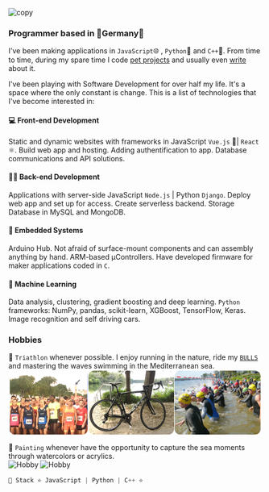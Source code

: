 ![copy](https://i.imgur.com/xFqFYnS.png) 
### Programmer based in 🍺Germany🍺 
I've been making applications in `JavaScript`🌐 , `Python`🐍 and `C++`🦾. From time to time, during my spare time I code [pet projects](/projects) and usually even [write](/posts) about it. 


   I've been playing with Software Development for over half my life. It's a space where the only constant is change. This is a list of technologies that I've become interested in: 

#### 💻 Front-end Development

Static and dynamic websites with frameworks in JavaScript `Vue.js` 💚| `React` ⚛️. Build web app and hosting. Adding authentification to app. Database communications and API solutions.

#### 👨‍💻 Back-end Development
Applications with server-side JavaScript `Node.js` | Python `Django`. Deploy web app and set up for access. Create serverless backend. Storage Database in MySQL and MongoDB.

#### 🤖 Embedded Systems
Arduino Hub. Not afraid of surface-mount components and can assembly anything by hand. ARM-based µControllers. Have developed firmware for maker applications coded in `C`.


#### 🧠 Machine Learning
Data analysis, clustering, gradient boosting and deep learning. `Python` frameworks: NumPy, pandas, scikit-learn, XGBoost, TensorFlow, Keras. Image recognition and self driving cars.

### Hobbies
💪 `Triathlon` whenever possible. I enjoy running in the nature, ride my <a href="https://www.tour-magazin.de/raeder/rennraeder/bulls-desert-falcon-pro/a27343.html">`BULLS`</a> and mastering the waves swimming in the Mediterranean sea. 
![Hobby](/triathlon.PNG)

🎨 `Painting` whenever have the opportunity to capture the sea moments through watercolors or acrylics.  
![Hobby](/watercolor1.PNG)
![Hobby](/watercolor2.PNG)

```javascript
🔨 Stack ⭐️ JavaScript | Python | C++ ⭐️
```


